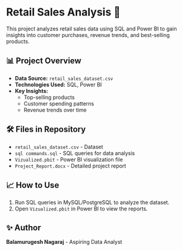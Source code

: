 # Retail Sales Analysis 🚀

This project analyzes retail sales data using SQL and Power BI to gain insights into customer purchases, revenue trends, and best-selling products.

## 📊 Project Overview
- **Data Source:** `retail_sales_dataset.csv`
- **Technologies Used:** SQL, Power BI
- **Key Insights:**
  - Top-selling products
  - Customer spending patterns
  - Revenue trends over time

## 🛠️ Files in Repository
- `retail_sales_dataset.csv` - Dataset
- `sql commands.sql` - SQL queries for data analysis
- `Vizualized.pbit` - Power BI visualization file
- `Project_Report.docx` - Detailed project report

## 📈 How to Use
1. Run SQL queries in MySQL/PostgreSQL to analyze the dataset.
2. Open `Vizualized.pbit` in Power BI to view the reports.

## ✨ Author
**Balamurugesh Nagaraj** - Aspiring Data Analyst
